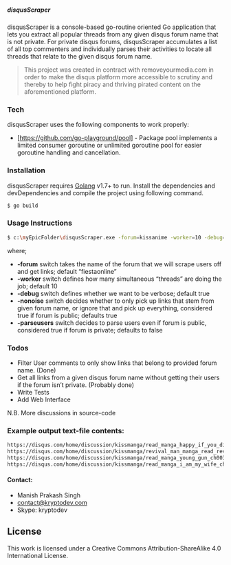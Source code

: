 ##### disqusScraper

disqusScraper is a console-based go-routine oriented Go application that lets you extract all popular threads from any given disqus forum name that is not private. For private disqus forums, disqusScraper accumulates a list of all top commenters and individually parses their activities to locate all threads that relate to the given disqus forum name.

> This project was created in contract with removeyourmedia.com in order to 
> make the disqus platform more accessible to scrutiny and thereby to help fight piracy and thriving pirated content on the aforementioned platform.

### Tech

disqusScraper uses the following components to work properly:

* [https://github.com/go-playground/pool] - Package pool implements a limited consumer goroutine or unlimited goroutine pool for easier goroutine handling and cancellation.

### Installation

disqusScraper requires [Golang](https://golang.org/) v1.7+ to run.
Install the dependencies and devDependencies and compile the project using following command.
```sh
$ go build
```

### Usage Instructions
```sh
$ c:\myEpicFolder\disqusScraper.exe -forum=kissanime -worker=10 -debug=true -nonoise=true
```
where;
* **-forum**	switch takes the name of the forum that we will scrape users off and get links; default “fiestaonline”
* **-worker**	switch defines how many simultaneous “threads” are doing the job; default 10
* **-debug**	switch defines whether we want to be verbose; default true
* **-nonoise**	switch decides whether to only pick up links that stem from given forum name, or ignore that and pick up everything, considered true if forum is public; defaults true
* **-parseusers**	switch decides to parse users even if forum is public, considered true if forum 		is private; defaults to false

### Todos

 - Filter User comments to only show links that belong to provided forum name. (Done)
 - Get all links from a given disqus forum name without getting their users if the forum isn’t private. (Probably done)
 - Write Tests
 - Add Web Interface

N.B. More discussions in source-code

### Example output text-file contents:
```html
https://disqus.com/home/discussion/kissmanga/read_manga_happy_if_you_died_ch014_online_in_high_quality
https://disqus.com/home/discussion/kissmanga/revival_man_manga_read_revival_man_manga_online_in_high_quality
https://disqus.com/home/discussion/kissmanga/read_manga_young_gun_ch003_online_in_high_quality
https://disqus.com/home/discussion/kissmanga/read_manga_i_am_my_wife_ch002_online_in_high_quality
```
 ####  Contact:
 *  Manish Prakash Singh
 *  contact@kryptodev.com
 *  Skype: kryptodev

License
----

This work is licensed under a Creative Commons Attribution-ShareAlike 4.0 International License.